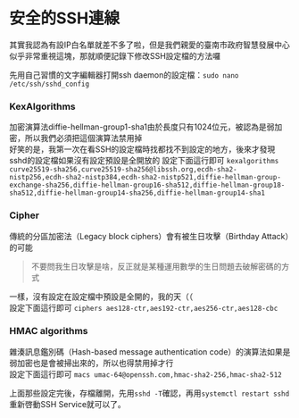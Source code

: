 # 安全的SSH連線
其實我認為有設IP白名單就差不多了啦，但是我們親愛的臺南市政府智慧發展中心似乎非常重視這塊，那就順便記錄下修改SSH設定檔的方法囉

先用自己習慣的文字編輯器打開ssh daemon的設定檔：`sudo nano /etc/ssh/sshd_config`

### KexAlgorithms
加密演算法diffie-hellman-group1-sha1由於長度只有1024位元，被認為是弱加密，所以我們必須把這個演算法禁用掉  
好笑的是，我第一次在看SSH的設定檔時找都找不到設定的地方，後來才發現sshd的設定檔如果沒有設定預設是全開放的
設定下面這行即可
`kexalgorithms curve25519-sha256,curve25519-sha256@libssh.org,ecdh-sha2-nistp256,ecdh-sha2-nistp384,ecdh-sha2-nistp521,diffie-hellman-group-exchange-sha256,diffie-hellman-group16-sha512,diffie-hellman-group18-sha512,diffie-hellman-group14-sha256,diffie-hellman-group14-sha1`

### Cipher
傳統的分區加密法（Legacy block ciphers）會有被生日攻擊（Birthday Attack）的可能
  > 不要問我生日攻擊是啥，反正就是某種運用數學的生日問題去破解密碼的方式

一樣，沒有設定在設定檔中預設是全開的，我的天（（  
設定下面這行即可
`ciphers aes128-ctr,aes192-ctr,aes256-ctr,aes128-cbc`

### HMAC algorithms
雜湊訊息鑑別碼（Hash-based message authentication code）的演算法如果是弱加密也是會被掃出來的，所以也得禁用掉才行  
設定下面這行即可
`macs umac-64@openssh.com,hmac-sha2-256,hmac-sha2-512`

上面那些設定完後，存檔離開，先用`sshd -T`確認，再用`systemctl restart sshd`重新啓動SSH Service就可以了。

